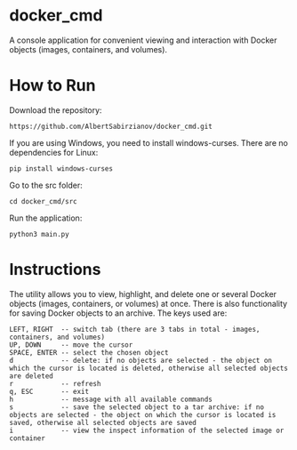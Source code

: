 # docker_cmd
A console application for convenient viewing and interaction with Docker objects (images, containers, and volumes).
# How to Run
Download the repository:
```commandline
https://github.com/AlbertSabirzianov/docker_cmd.git
```
If you are using Windows, you need to install windows-curses. There are no dependencies for Linux:
```commandline
pip install windows-curses
```
Go to the src folder:
```commandline
cd docker_cmd/src
```
Run the application:
```commandline
python3 main.py
```
# Instructions
The utility allows you to view, highlight, and delete one or several Docker objects (images, containers, or volumes) at once. There is also functionality for saving Docker objects to an archive. The keys used are:
```text
LEFT, RIGHT  -- switch tab (there are 3 tabs in total - images, containers, and volumes)
UP, DOWN     -- move the cursor
SPACE, ENTER -- select the chosen object
d            -- delete: if no objects are selected - the object on which the cursor is located is deleted, otherwise all selected objects are deleted
r            -- refresh
q, ESC       -- exit
h            -- message with all available commands
s            -- save the selected object to a tar archive: if no objects are selected - the object on which the cursor is located is saved, otherwise all selected objects are saved
i            -- view the inspect information of the selected image or container
```


